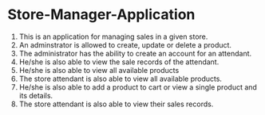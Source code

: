 # Store-Manager-Application
1. This is an application for managing sales in a given store. 
2. An adminstrator is allowed to create, update or delete a product.
3. The administrator has the ability to create an account for an attendant.
4. He/she is also able to view the sale records of the attendant. 
5. He/she is also able to view all available products
6. The store attendant is also able to view all available products.
7. He/she is also able to add a product to cart or view a single product and its details.
8. The store attendant is also able to view their sales records.


